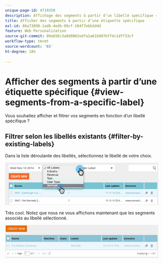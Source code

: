 ```yaml
---
unique-page-id: 4719350
description: Affichage des segments à partir d’un libellé spécifique - Documents Marketo - Documentation du produit
title: Afficher des segments à partir d’une étiquette spécifique
exl-id: 86a73898-1ad6-4edb-99cf-104f7ebb3ddd
feature: Web Personalization
source-git-commit: 09a656c3a0d0002edfa1a61b987bff4c1dff33cf
workflow-type: tm+mt
source-wordcount: '65'
ht-degree: 18%

---
```


# Afficher des segments à partir d’une étiquette spécifique {#view-segments-from-a-specific-label}

Vous souhaitez afficher et filtrer vos segments en fonction d’un libellé spécifique ?

## Filtrer selon les libellés existants {#filter-by-existing-labels}

Dans la liste déroulante des libellés, sélectionnez le libellé de votre choix.

![](assets/image2014-11-26-13-3a44-3a23.png)

Très cool. Notez que nous ne vous affichons maintenant que les segments associés au libellé sélectionné.

![](assets/image2015-10-14-16-3a31-3a52.png)
